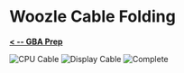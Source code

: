 # Woozle Cable Folding

**[< -- GBA Prep](../Steps/Step2.md)**

![CPU Cable](../Images/Woozle/Cables/CPU.png "CPU Cable")
![Display Cable](../Images/Woozle/Cables/Display.png "Display Cable")
![Complete](../Images/Woozle/Cables/Complete.png "Complete")